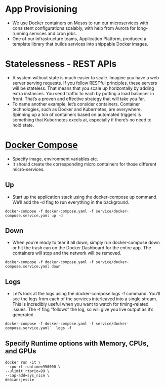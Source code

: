 # App Provisioning
- We use Docker containers on Mesos to run our microservices with consistent configurations scalably, with help from Aurora for long-running services and cron jobs.
- One of our infrastructure teams, Application Platform, produced a template library that builds services into shippable Docker images.

# Statelessness - REST APIs
- A system without state is much easier to scale. Imagine you have a web server serving requests. If you follow RESTful principles, these servers will be stateless. That means that you scale up horizontally by adding extra instances. You send traffic to each by putting a load balancer in front. That’s a proven and effective strategy that will take you far.
- To name another example, let’s consider containers. Container technologies, such as Docker and Kubernetes, are everywhere. Spinning up a ton of containers based on automated triggers is something that Kubernetes excels at, especially if there’s no need to hold state.

# [Docker Compose]( https://docs.docker.com/get-started/08_using_compose/)
- Specify image, environment variables etc.
- It should create the corresponding micro containers for those different micro-services.

## Up
- Start up the application stack using the docker-compose up command. We’ll add the -d flag to run everything in the background.

````
docker-compose -f docker-compose.yaml -f service/docker-compose.service.yaml up -d
````

## Down
- When you’re ready to tear it all down, simply run docker-compose down or hit the trash can on the Docker Dashboard for the entire app. The containers will stop and the network will be removed.

````
docker-compose -f docker-compose.yaml -f service/docker-compose.service.yaml down
````

## Logs
- Let’s look at the logs using the docker-compose logs -f command. You’ll see the logs from each of the services interleaved into a single stream. This is incredibly useful when you want to watch for timing-related issues. The -f flag “follows” the log, so will give you live output as it’s generated.

````
docker-compose -f docker-compose.yaml -f service/docker-compose.service.yaml`  logs -f
````

## Specify Runtime options with Memory, CPUs, and GPUs

````
docker run -it \
--cpu-rt-runtime=950000 \
--ulimit rtprio=99 \
--cap-add=sys_nice \
debian:jessie
````